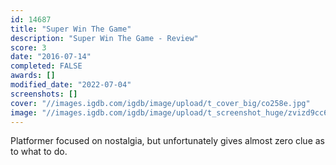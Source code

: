 ```yaml
---
id: 14687
title: "Super Win The Game"
description: "Super Win The Game - Review"
score: 3
date: "2016-07-14"
completed: FALSE
awards: []
modified_date: "2022-07-04"
screenshots: []
cover: "//images.igdb.com/igdb/image/upload/t_cover_big/co258e.jpg"
image: "//images.igdb.com/igdb/image/upload/t_screenshot_huge/zvizd9cc6gzsdjpimdlx.jpg"
---
```

Platformer focused on nostalgia, but unfortunately gives almost zero clue as to what to do.